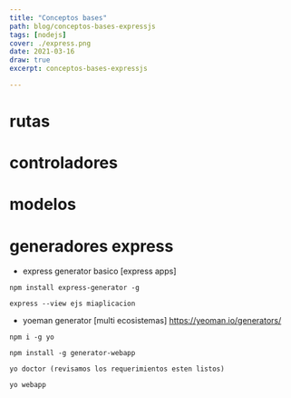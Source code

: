 ```yaml
---
title: "Conceptos bases"
path: blog/conceptos-bases-expressjs
tags: [nodejs]
cover: ./express.png
date: 2021-03-16
draw: true
excerpt: conceptos-bases-expressjs

---
```




# rutas

# controladores

# modelos




# generadores express

- express generator basico [express apps]

```
npm install express-generator -g
```
```
express --view ejs miaplicacion
```

-  yoeman generator [multi ecosistemas] https://yeoman.io/generators/

```
npm i -g yo
```
```
npm install -g generator-webapp
```
```
yo doctor (revisamos los requerimientos esten listos)
```
```
yo webapp
```

